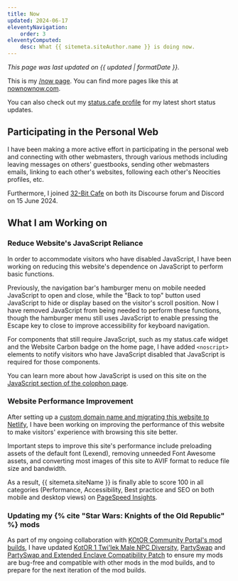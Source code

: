 ```yaml
---
title: Now
updated: 2024-06-17
eleventyNavigation:
    order: 3
eleventyComputed:
    desc: What {{ sitemeta.siteAuthor.name }} is doing now.
---
```


*This page was last updated on {{ updated | formatDate }}.*

This is my [/now page](https://nownownow.com/about). You can find more pages like this at [nownownow.com](https://nownownow.com/).

You can also check out my [status.cafe profile](https://status.cafe/users/leilukin) for my latest short status updates.

## Participating in the Personal Web

I have been making a more active effort in participating in the personal web and connecting with other webmasters, through various methods including leaving messages on others' guestbooks, sending other webmasters emails, linking to each other's websites, following each other's Neocities profiles, etc.

Furthermore, I joined [32-Bit Cafe](https://32bit.cafe/) on both its Discourse forum and Discord on 15 June 2024.

## What I am Working on

### Reduce Website's JavaScript Reliance

In order to accommodate visitors who have disabled JavaScript, I have been working on reducing this website's dependence on JavaScript to perform basic functions.

Previously, the navigation bar's hamburger menu on mobile needed JavaScript to open and close, while the "Back to top" button used JavaScript to hide or display based on the visitor's scroll position. Now I have removed JavaScript from being needed to perform these functions, though the hamburger menu still uses JavaScript to enable pressing the Escape key to close to improve accessibility for keyboard navigation.

For components that still require JavaScript, such as my status.cafe widget and the Website Carbon badge on the home page, I have added `<noscript>` elements to notify visitors who have JavaScript disabled that JavaScript is required for those components.

You can learn more about how JavaScript is used on this site on the [JavaScript section of the colophon page](/colophon/#javascript).

### Website Performance Improvement

After setting up a [custom domain name and migrating this website to Netlify](/blog/posts/2024-05-31-domain-name-hosting-change-leilukins-hub), I have been working on improving the performance of this website to make visitors' experience with browsing this site better.

Important steps to improve this site's performance include preloading assets of the default font (Lexend), removing unneeded Font Awesome assets, and converting most images of this site to AVIF format to reduce file size and bandwidth.

As a result, {{ sitemeta.siteName }} is finally able to score 100 in all categories (Performance, Accessibility, Best practice and SEO on both mobile and desktop views) on [PageSpeed Insights](https://pagespeed.web.dev/).

### Updating my {% cite "Star Wars: Knights of the Old Republic" %} mods

As part of my ongoing collaboration with [KOtOR Community Portal's mod builds](https://kotor.neocities.org/modding/), I have updated [KotOR 1 Twi'lek Male NPC Diversity](/projects/kotor1mods/#kotor-1-twilek-male-npc-diversity), [PartySwap](/projects/kotor2mods/#partyswap) and [PartySwap and Extended Enclave Compatibility Patch](/projects/kotor2mods/#partyswap-and-extended-enclave-compatibility-patch) to ensure my mods are bug-free and compatible with other mods in the mod builds, and to prepare for the next iteration of the mod builds.